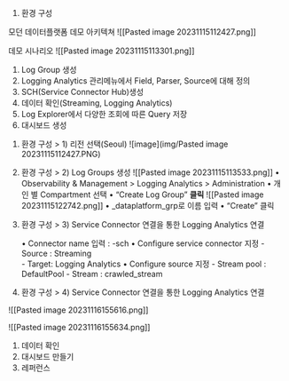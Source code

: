 
1. 환경 구성
   
모던 데이터플랫폼 데모 아키텍쳐
![[Pasted image 20231115112427.png]]

데모 시나리오
   ![[Pasted image 20231115113301.png]]
1) Log Group 생성
2) Logging Analytics 관리메뉴에서 Field, Parser, Source에 대해 정의
3) SCH(Service Connector Hub)생성
4) 데이터 확인(Streaming, Logging Analytics)
5) Log Explorer에서 다양한 조회에 따른 Query 저장
6) 대시보드 생성

1. 환경 구성 > 1) 리전 선택(Seoul)
   ![image](img/Pasted image 20231115112427.PNG)

1. 환경 구성 > 2) Log Groups 생성
   ![[Pasted image 20231115113533.png]]
   • Observability & Management > Logging Analytics > Administration
   • 개인 별 Compartment 선택
   • “Create Log Group” **클릭**
   ![[Pasted image 20231115122742.png]]
   • <name>_dataplatform_grp로 이름 입력
   • “Create” 클릭
   
1. 환경 구성 > 3) Service Connector 연결을 통한 Logging Analytics 연결
   
   • Connector name 입력 : <name>-sch
   • Configure service connector 지정
		- Source : Streaming  
		- Target: Logging Analytics
    • Configure source 지정
	    - Stream pool : DefaultPool
	    - Stream : crawled_stream

1. 환경 구성 > 4) Service Connector 연결을 통한 Logging Analytics 연결

![[Pasted image 20231116155616.png]]


![[Pasted image 20231116155634.png]]






1. 데이터 확인
2. 대시보드 만들기
3. 레퍼런스